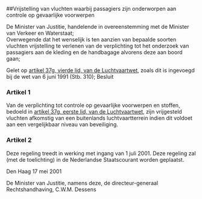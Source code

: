 <meta http-equiv='Content-Type' content='text/html; charset=utf-8' />

##Vrijstelling van vluchten waarbij passagiers zijn onderworpen aan controle op gevaarlijke voorwerpen

De Minister van Justitie, handelende in overeenstemming met de Minister van Verkeer en Waterstaat;  
Overwegende dat het wenselijk is ten aanzien van bepaalde soorten vluchten vrijstelling te verlenen van de verplichting tot het onderzoek van passagiers aan de kleding en de handbagage alvorens deze aan boord gaan;

Gelet op [artikel 37g, vierde lid, van de Luchtvaartwet](../../../../../../../../../../../../wet/luchtvaartwet/BWBR0002267/README.md), zoals dit is ingevoegd bij de wet van 6 juni 1991 (Stb. 310);
Besluit     

### Artikel  1  

Van de verplichting tot controle op gevaarlijke voorwerpen en stoffen, bedoeld in [artikel 37g, eerste lid, van de Luchtvaartwet](../../../../../../../../../../../../wet/luchtvaartwet/BWBR0002267/README.md), zijn vrijgesteld vluchten afkomstig van een buitenlands luchtvaartterrein indien dit voldoet aan een vergelijkbaar niveau van beveiliging. 

### Artikel  2  

Deze regeling treedt in werking met ingang van 1 juli 2001. Deze regeling zal (met de toelichting) in de Nederlandse Staatscourant worden geplaatst. 

Den Haag 
17 mei 2001    

De 
Minister van Justitie, namens deze, de 
directeur-generaal Rechtshandhaving, 
C.W.M.  Dessens      
